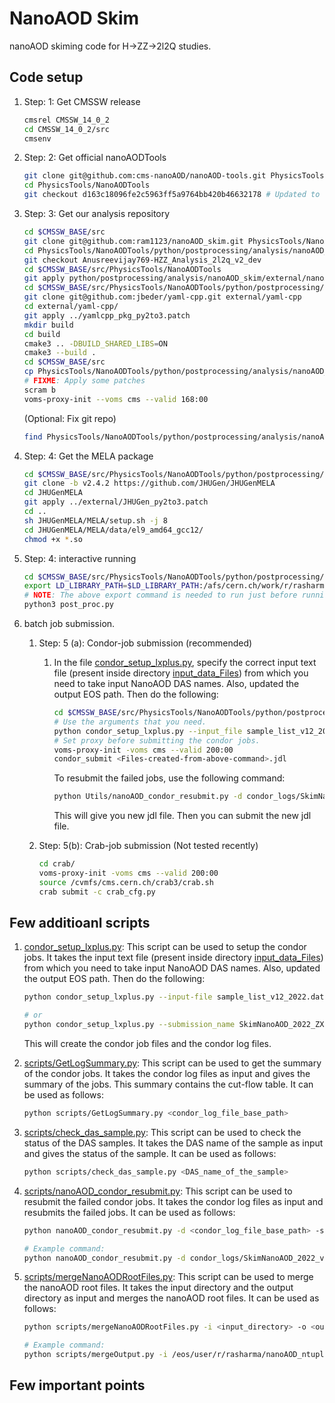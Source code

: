 # NanoAOD Skim
nanoAOD skiming code for H->ZZ->2l2Q studies.

## Code setup

1. Step: 1: Get CMSSW release

   ```bash
   cmsrel CMSSW_14_0_2
   cd CMSSW_14_0_2/src
   cmsenv
   ```

2. Step: 2: Get  official nanoAODTools

   ```bash
   git clone git@github.com:cms-nanoAOD/nanoAOD-tools.git PhysicsTools/NanoAODTools
   cd PhysicsTools/NanoAODTools
   git checkout d163c18096fe2c5963ff5a9764bb420b46632178 # Updated to commit on 6 Dec 2023 in official nanoAOD-tools
   ```

3. Step: 3: Get our analysis repository

   ```bash
   cd $CMSSW_BASE/src
   git clone git@github.com:ram1123/nanoAOD_skim.git PhysicsTools/NanoAODTools/python/postprocessing/analysis/nanoAOD_skim
   cd PhysicsTools/NanoAODTools/python/postprocessing/analysis/nanoAOD_skim
   git checkout Anusreevijay769-HZZ_Analysis_2l2q_v2_dev
   cd $CMSSW_BASE/src/PhysicsTools/NanoAODTools
   git apply python/postprocessing/analysis/nanoAOD_skim/external/nanoAODTools_py2to3.patch
   cd $CMSSW_BASE/src/PhysicsTools/NanoAODTools/python/postprocessing/analysis/nanoAOD_skim
   git clone git@github.com:jbeder/yaml-cpp.git external/yaml-cpp
   cd external/yaml-cpp/
   git apply ../yamlcpp_pkg_py2to3.patch
   mkdir build
   cd build
   cmake3 .. -DBUILD_SHARED_LIBS=ON
   cmake3 --build .
   cd $CMSSW_BASE/src
   cp PhysicsTools/NanoAODTools/python/postprocessing/analysis/nanoAOD_skim/data/btag/*.csv PhysicsTools/NanoAODTools/data/btagSF/.
   # FIXME: Apply some patches
   scram b
   voms-proxy-init --voms cms --valid 168:00
   ```

   (Optional: Fix git repo)

   ```bash
   find PhysicsTools/NanoAODTools/python/postprocessing/analysis/nanoAOD_skim/.git/ -name "*.py*" -delete
   ```

4. Step: 4: Get the MELA package

   ```bash
   cd $CMSSW_BASE/src/PhysicsTools/NanoAODTools/python/postprocessing/analysis/nanoAOD_skim
   git clone -b v2.4.2 https://github.com/JHUGen/JHUGenMELA
   cd JHUGenMELA
   git apply ../external/JHUGen_py2to3.patch
   cd ..
   sh JHUGenMELA/MELA/setup.sh -j 8
   cd JHUGenMELA/MELA/data/el9_amd64_gcc12/
   chmod +x *.so
   ```

4. Step: 4: interactive running

   ```bash
   cd $CMSSW_BASE/src/PhysicsTools/NanoAODTools/python/postprocessing/analysis/nanoAOD_skim
   export LD_LIBRARY_PATH=$LD_LIBRARY_PATH:/afs/cern.ch/work/r/rasharma/h2l2nu/checkNewSetup_15July2024/CMSSW_14_0_2/src/PhysicsTools/NanoAODTools/python/postprocessing/analysis/nanoAOD_skim/JHUGenMELA/MELA/data/el9_amd64_gcc12
   # NOTE: The above export command is needed to run just before running the post_proc.py script. Otherwise, it will give error.
   python3 post_proc.py
   ```

5. batch job submission.
   1. Step: 5 (a): Condor-job submission (recommended)
      1. In the file [condor_setup_lxplus.py](condor_setup_lxplus.py), specify the correct input text file (present inside directory [input_data_Files](input_data_Files)) from which you need to take input NanoAOD DAS names. Also, updated the output EOS path. Then do the following:

         ```bash
         cd $CMSSW_BASE/src/PhysicsTools/NanoAODTools/python/postprocessing/analysis/nanoAOD_skim
         # Use the arguments that you need.
         python condor_setup_lxplus.py --input_file sample_list_v12_2022.dat
         # Set proxy before submitting the condor jobs.
         voms-proxy-init -voms cms --valid 200:00
         condor_submit <Files-created-from-above-command>.jdl
         ```

         To resubmit the failed jobs, use the following command:

         ```bash
         python Utils/nanoAOD_condor_resubmit.py -d condor_logs/SkimNanoAOD_2022_ZXCR/240312_135155/ -s /eos/user/r/rasharma/nanoAOD_ntuples/SkimNanoAOD_2022_ZXCR/ -i submit_condor_jobs_lnujj_SkimNanoAOD_2022_ZXCR.jdl -n 1
         ```

         This will give you new jdl file. Then you can submit the new jdl file.

   1. Step: 5(b): Crab-job submission (Not tested recently)
      ```bash
      cd crab/
      voms-proxy-init -voms cms --valid 200:00
      source /cvmfs/cms.cern.ch/crab3/crab.sh
      crab submit -c crab_cfg.py
      ```

## Few additioanl scripts

1. [condor_setup_lxplus.py](condor_setup_lxplus.py): This script can be used to setup the condor jobs. It takes the input text file (present inside directory [input_data_Files](input_data_Files)) from which you need to take input NanoAOD DAS names. Also, updated the output EOS path. Then do the following:

   ```bash
   python condor_setup_lxplus.py --input-file sample_list_v12_2022.dat

   # or
   python condor_setup_lxplus.py --submission_name SkimNanoAOD_2022_ZXCR --input_file sample_list_v12_2022.dat --condor_queue tomorrow
   ```

   This will create the condor job files and the condor log files.

1. [scripts/GetLogSummary.py](scripts/GetLogSummary.py): This script can be used to get the summary of the condor jobs. It takes the condor log files as input and gives the summary of the jobs. This summary contains the cut-flow table. It can be used as follows:

   ```bash
   python scripts/GetLogSummary.py <condor_log_file_base_path>
   ```

2. [scripts/check_das_sample.py](scripts/check_das_sample.py): This script can be used to check the status of the DAS samples. It takes the DAS name of the sample as input and gives the status of the sample. It can be used as follows:

   ```bash
   python scripts/check_das_sample.py <DAS_name_of_the_sample>
   ```

3. [scripts/nanoAOD_condor_resubmit.py](scripts/nanoAOD_condor_resubmit.py): This script can be used to resubmit the failed condor jobs. It takes the condor log files as input and resubmits the failed jobs. It can be used as follows:

   ```bash
   python nanoAOD_condor_resubmit.py -d <condor_log_file_base_path> -s <output_eos_path> -i <submit_jdl_file> -n <number_of_jobs_to_submit>

   # Example command:
   python nanoAOD_condor_resubmit.py -d condor_logs/SkimNanoAOD_2022_v12/240229_091018 -s /eos/user/r/rasharma/nanoAOD_ntuples/SkimNanoAOD_2022_v12/ -i submit_condor_jobs_lnujj_SkimNanoAOD_2022_v12.jdl -n 1
   ```

4. [scripts/mergeNanoAODRootFiles.py](scripts/mergeNanoAODRootFiles.py): This script can be used to merge the nanoAOD root files. It takes the input directory and the output directory as input and merges the nanoAOD root files. It can be used as follows:

   ```bash
   python scripts/mergeNanoAODRootFiles.py -i <input_directory> -o <output_directory> -f <output_file_name>

   # Example command:
   python scripts/mergeOutput.py -i /eos/user/r/rasharma/nanoAOD_ntuples/SkimNanoAOD_2022_ZXCR/EGamma/Run2022G/240312_135155/ -o /eos/user/r/rasharma/nanoAOD_ntuples/SkimNanoAOD_2022_ZXCR/EGamma -f Run2022G.root
   ```


## Few important points
